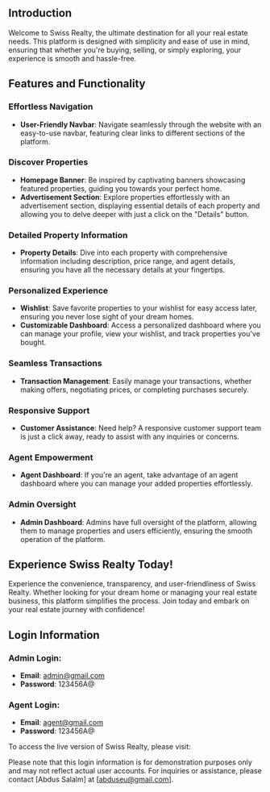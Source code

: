 ## Introduction

Welcome to Swiss Realty, the ultimate destination for all your real estate needs. This platform is designed with simplicity and ease of use in mind, ensuring that whether you're buying, selling, or simply exploring, your experience is smooth and hassle-free.

## Features and Functionality

### Effortless Navigation
- **User-Friendly Navbar**: Navigate seamlessly through the website with an easy-to-use navbar, featuring clear links to different sections of the platform.

### Discover Properties
- **Homepage Banner**: Be inspired by captivating banners showcasing featured properties, guiding you towards your perfect home.
- **Advertisement Section**: Explore properties effortlessly with an advertisement section, displaying essential details of each property and allowing you to delve deeper with just a click on the "Details" button.

### Detailed Property Information
- **Property Details**: Dive into each property with comprehensive information including description, price range, and agent details, ensuring you have all the necessary details at your fingertips.

### Personalized Experience
- **Wishlist**: Save favorite properties to your wishlist for easy access later, ensuring you never lose sight of your dream homes.
- **Customizable Dashboard**: Access a personalized dashboard where you can manage your profile, view your wishlist, and track properties you've bought.

### Seamless Transactions
- **Transaction Management**: Easily manage your transactions, whether making offers, negotiating prices, or completing purchases securely.

### Responsive Support
- **Customer Assistance**: Need help? A responsive customer support team is just a click away, ready to assist with any inquiries or concerns.

### Agent Empowerment
- **Agent Dashboard**: If you're an agent, take advantage of an agent dashboard where you can manage your added properties effortlessly.

### Admin Oversight
- **Admin Dashboard**: Admins have full oversight of the platform, allowing them to manage properties and users efficiently, ensuring the smooth operation of the platform.

## Experience Swiss Realty Today!

Experience the convenience, transparency, and user-friendliness of Swiss Realty. Whether looking for your dream home or managing your real estate business, this platform simplifies the process. Join today and embark on your real estate journey with confidence!

## Login Information

### Admin Login:
- **Email**: admin@gmail.com
- **Password**: 123456A@

### Agent Login:
- **Email**: agent@gmail.com
- **Password**: 123456A@

To access the live version of Swiss Realty, 
please visit:


Please note that this login information is for demonstration purposes only and may not reflect actual user accounts. For inquiries or assistance, please contact [Abdus Salalm] at [abduseu@gmail.com].
